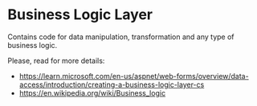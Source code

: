 # Business Logic Layer

Contains code for data manipulation, transformation and any type
of business logic.

Please, read for more details:
- https://learn.microsoft.com/en-us/aspnet/web-forms/overview/data-access/introduction/creating-a-business-logic-layer-cs
- https://en.wikipedia.org/wiki/Business_logic
